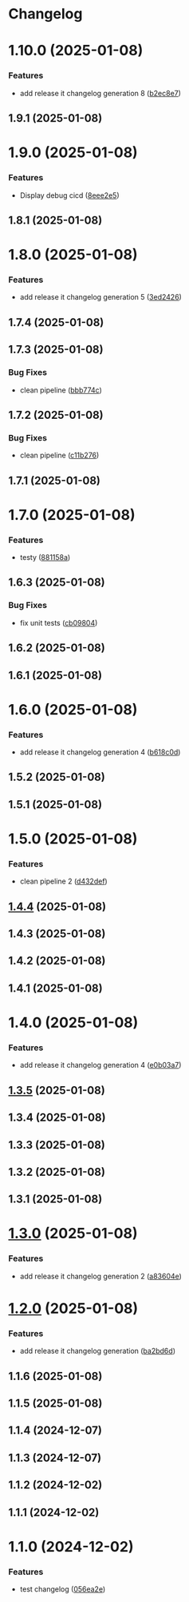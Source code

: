 # Changelog

# 1.10.0 (2025-01-08)


### Features

* add release it changelog generation 8 ([b2ec8e7](https://github.com/DanYellow/test/commit/b2ec8e70cf4e6a894b86497a277ea7c938627b5c))

## 1.9.1 (2025-01-08)

# 1.9.0 (2025-01-08)


### Features

* Display debug cicd ([8eee2e5](https://github.com/DanYellow/test/commit/8eee2e5979f8930809a9722b3e6ca7f6119288d9))

## 1.8.1 (2025-01-08)

# 1.8.0 (2025-01-08)


### Features

* add release it changelog generation 5 ([3ed2426](https://github.com/DanYellow/test/commit/3ed24267306aaf3c4ba369db77b8813f0829424c))

## 1.7.4 (2025-01-08)

## 1.7.3 (2025-01-08)


### Bug Fixes

* clean pipeline ([bbb774c](https://github.com/DanYellow/test/commit/bbb774cba8135af83dfae9b9e23914dcb03e115a))

## 1.7.2 (2025-01-08)


### Bug Fixes

* clean pipeline ([c11b276](https://github.com/DanYellow/test/commit/c11b276e68a43b2a1dae07b391c796c4f910474f))

## 1.7.1 (2025-01-08)

# 1.7.0 (2025-01-08)


### Features

* testy ([881158a](https://github.com/DanYellow/test/commit/881158a2b244421d3dbe0f1568d8e402a8a15789))

## 1.6.3 (2025-01-08)


### Bug Fixes

* fix unit tests ([cb09804](https://github.com/DanYellow/test/commit/cb09804081896c99cf34c8252e917e3c8fae7d57))

## 1.6.2 (2025-01-08)

## 1.6.1 (2025-01-08)

# 1.6.0 (2025-01-08)


### Features

* add release it changelog generation 4 ([b618c0d](https://github.com/DanYellow/test/commit/b618c0d071a9987db3c0d3fa0f1d54e210f98d6a))

## 1.5.2 (2025-01-08)

## 1.5.1 (2025-01-08)

# 1.5.0 (2025-01-08)


### Features

* clean pipeline 2 ([d432def](https://github.com/DanYellow/test/commit/d432def87abf0f1d7f9cc442d5583737b0b4f5cd))

## [1.4.4](https://github.com/DanYellow/test/compare/1.4.3...1.4.4) (2025-01-08)

## 1.4.3 (2025-01-08)

## 1.4.2 (2025-01-08)

## 1.4.1 (2025-01-08)

# 1.4.0 (2025-01-08)


### Features

* add release it changelog generation 4 ([e0b03a7](https://github.com/DanYellow/test/commit/e0b03a749678f6e4a5034405809475e8c1ca6750))

## [1.3.5](https://github.com/DanYellow/test/compare/1.3.4...1.3.5) (2025-01-08)

## 1.3.4 (2025-01-08)

## 1.3.3 (2025-01-08)

## 1.3.2 (2025-01-08)

## 1.3.1 (2025-01-08)

# [1.3.0](https://github.com/DanYellow/test/compare/1.2.0...1.3.0) (2025-01-08)


### Features

* add release it changelog generation 2 ([a83604e](https://github.com/DanYellow/test/commit/a83604e4a88018a86fe1a7b0f0e2ac47cbed79db))

# [1.2.0](https://github.com/DanYellow/test/compare/1.1.6...1.2.0) (2025-01-08)


### Features

* add release it changelog generation ([ba2bd6d](https://github.com/DanYellow/test/commit/ba2bd6d0dc61f753f98ffb6dc1c543d809763a05))

## 1.1.6 (2025-01-08)

## 1.1.5 (2025-01-08)

## 1.1.4 (2024-12-07)

## 1.1.3 (2024-12-07)

## 1.1.2 (2024-12-02)

## 1.1.1 (2024-12-02)

# 1.1.0 (2024-12-02)


### Features

* test changelog ([056ea2e](https://github.com/DanYellow/test/commit/056ea2e2c9c06919407953afa5d5fa50b37a3b6b))
